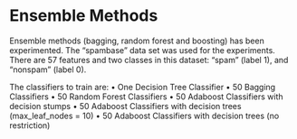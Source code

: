 # Ensemble Methods

Ensemble methods (bagging, random forest and boosting) has been experimented. 
The “spambase” data set was used for the experiments. There are 57 features and two classes in this dataset: “spam” (label 1), and “nonspam” (label 0).


The classifiers to train are:
• One Decision Tree Classifier
• 50 Bagging Classifiers
• 50 Random Forest Classifiers
• 50 Adaboost Classifiers with decision stumps
• 50 Adaboost Classifiers with decision trees (max_leaf_nodes = 10)
• 50 Adaboost Classifiers with decision trees (no restriction)

